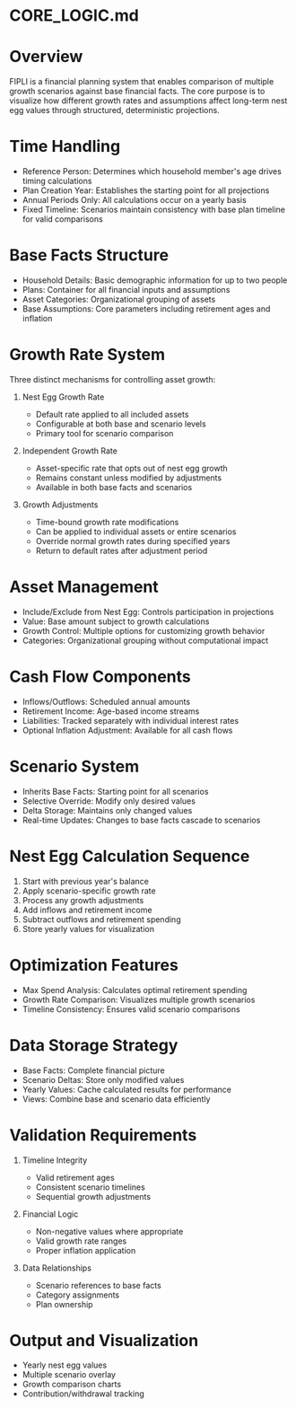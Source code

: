 # CORE_LOGIC.md

# Overview
FIPLI is a financial planning system that enables comparison of multiple growth scenarios against base financial facts. The core purpose is to visualize how different growth rates and assumptions affect long-term nest egg values through structured, deterministic projections.

# Time Handling
- Reference Person: Determines which household member's age drives timing calculations
- Plan Creation Year: Establishes the starting point for all projections
- Annual Periods Only: All calculations occur on a yearly basis
- Fixed Timeline: Scenarios maintain consistency with base plan timeline for valid comparisons

# Base Facts Structure
- Household Details: Basic demographic information for up to two people
- Plans: Container for all financial inputs and assumptions
- Asset Categories: Organizational grouping of assets
- Base Assumptions: Core parameters including retirement ages and inflation

# Growth Rate System
Three distinct mechanisms for controlling asset growth:
1. Nest Egg Growth Rate
   - Default rate applied to all included assets
   - Configurable at both base and scenario levels
   - Primary tool for scenario comparison

2. Independent Growth Rate
   - Asset-specific rate that opts out of nest egg growth
   - Remains constant unless modified by adjustments
   - Available in both base facts and scenarios

3. Growth Adjustments
   - Time-bound growth rate modifications
   - Can be applied to individual assets or entire scenarios
   - Override normal growth rates during specified years
   - Return to default rates after adjustment period

# Asset Management
- Include/Exclude from Nest Egg: Controls participation in projections
- Value: Base amount subject to growth calculations
- Growth Control: Multiple options for customizing growth behavior
- Categories: Organizational grouping without computational impact

# Cash Flow Components
- Inflows/Outflows: Scheduled annual amounts
- Retirement Income: Age-based income streams
- Liabilities: Tracked separately with individual interest rates
- Optional Inflation Adjustment: Available for all cash flows

# Scenario System
- Inherits Base Facts: Starting point for all scenarios
- Selective Override: Modify only desired values
- Delta Storage: Maintains only changed values
- Real-time Updates: Changes to base facts cascade to scenarios

# Nest Egg Calculation Sequence
1. Start with previous year's balance
2. Apply scenario-specific growth rate
3. Process any growth adjustments
4. Add inflows and retirement income
5. Subtract outflows and retirement spending
6. Store yearly values for visualization

# Optimization Features
- Max Spend Analysis: Calculates optimal retirement spending
- Growth Rate Comparison: Visualizes multiple growth scenarios
- Timeline Consistency: Ensures valid scenario comparisons

# Data Storage Strategy
- Base Facts: Complete financial picture
- Scenario Deltas: Store only modified values
- Yearly Values: Cache calculated results for performance
- Views: Combine base and scenario data efficiently

# Validation Requirements
1. Timeline Integrity
   - Valid retirement ages
   - Consistent scenario timelines
   - Sequential growth adjustments

2. Financial Logic
   - Non-negative values where appropriate
   - Valid growth rate ranges
   - Proper inflation application

3. Data Relationships
   - Scenario references to base facts
   - Category assignments
   - Plan ownership

# Output and Visualization
- Yearly nest egg values
- Multiple scenario overlay
- Growth comparison charts
- Contribution/withdrawal tracking